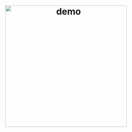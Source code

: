 <h1 align="center">
<img src="https://media.giphy.com/media/lSPfCoyO9lcPVH5645/giphy.gif" alt="demo" height="380">
</h1>
